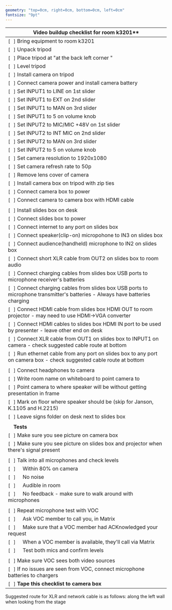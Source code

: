 ```yaml
---
geometry: "top=0cm, right=0cm, bottom=0cm, left=0cm"
fontsize: "9pt"
---
```

| Video buildup checklist for room k3201** |
| --- |
|`[ ]` Bring equipment to room k3201|
|`[ ]` Unpack tripod|
|`[ ]` Place tripod at "at the back left corner "|
|`[ ]` Level tripod|
|`[ ]` Install camera on tripod|
|`[ ]` Connect camera power and install camera battery
|`[ ]` Set INPUT1 to LINE on 1st slider
|`[ ]` Set INPUT1 to EXT on 2nd slider
|`[ ]` Set INPUT1 to MAN on 3rd slider
|`[ ]` Set INPUT1 to 5 on volume knob
|`[ ]` Set INPUT2 to MIC/MIC +48V on 1st slider
|`[ ]` Set INPUT2 to INT MIC on 2nd slider
|`[ ]` Set INPUT2 to MAN on 3rd slider
|`[ ]` Set INPUT2 to 5 on volume knob
|`[ ]` Set camera resolution to 1920x1080|
|`[ ]` Set camera refresh rate to 50p
|`[ ]` Remove lens cover of camera
|`[ ]` Install camera box on tripod with zip ties|
|`[ ]` Connect camera box to power
|`[ ]` Connect camera to camera box with HDMI cable
| |
|`[ ]` Install slides box on desk
|`[ ]` Connect slides box to power
|`[ ]` Connect internet to any port on slides box
|`[ ]` Connect speaker(clip-on) micropohone to IN3 on slides box
|`[ ]` Connect audience(handheld) microphone to IN2 on slides box
|`[ ]` Connect short XLR cable from OUT2 on slides box to room audio
|`[ ]` Connect charging cables from slides box USB ports to microphone receiver's batteries
|`[ ]` Connect charging cables from slides box USB ports to microphone transmitter's batteries - Always have batteries charging
|`[ ]` Connect HDMI cable from slides box HDMI OUT to room projector - may need to use HDMI->VGA converter
|`[ ]` Connect HDMI cables to slides box HDMI IN port to be used by presenter - leave other end on desk
|`[ ]` Connect XLR cable from OUT1 on slides box to INPUT1 on camera - check suggested cable route at bottom
|`[ ]` Run ethernet cable from any port on slides box to any port on camera box - check suggested cable route at bottom
| |
|`[ ]` Connect headphones to camera|
|`[ ]` Write room name on whiteboard to point camera to|
|`[ ]` Point camera to where speaker will be without getting presentation in frame|
|`[ ]` Mark on floor where speaker should be (skip for Janson, K.1105 and H.2215)|
|`[ ]` Leave signs folder on desk next to slides box
| |~~~~
|&nbsp;&nbsp;&nbsp;&nbsp;**Tests**|
|`[ ]` Make sure you see picture on camera box|
|`[ ]` Make sure you see picture on slides box and projector when there's signal present|
| |
|`[ ]` Talk into all microphones and check levels|
|`[ ]` &nbsp;&nbsp;&nbsp;&nbsp;Within 80% on camera|
|`[ ]` &nbsp;&nbsp;&nbsp;&nbsp;No noise|
|`[ ]` &nbsp;&nbsp;&nbsp;&nbsp;Audible in room|
|`[ ]` &nbsp;&nbsp;&nbsp;&nbsp;No feedback - make sure to walk around with microphones|
||
|`[ ]` Repeat microphone test with VOC|
|`[ ]` &nbsp;&nbsp;&nbsp;&nbsp;Ask VOC member to call you, in Matrix |
|`[ ]` &nbsp;&nbsp;&nbsp;&nbsp;Make sure that a VOC member had ACKnowledged your request|
|`[ ]` &nbsp;&nbsp;&nbsp;&nbsp;When a VOC member is available, they'll call via Matrix|
|`[ ]` &nbsp;&nbsp;&nbsp;&nbsp;Test both mics and confirm levels |
||
|`[ ]` Make sure VOC sees both video sources|
|`[ ]` If no issues are seen from VOC, connect microphone batteries to chargers|
|`[ ]` **Tape this checklist to camera box**|

Suggested route for XLR and network cable is as follows: along the left wall when looking from the stage

